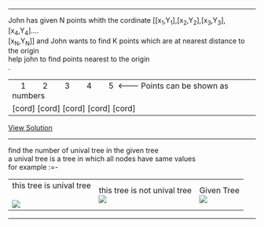<hr>
John has given N points whith the cordinate [[x<sub>1</sub>,Y<sub>1</sub>],[x<sub>2</sub>,Y<sub>2</sub>],[x<sub>3</sub>,Y<sub>3</sub>],[x<sub>4</sub>,Y<sub>4</sub>]....<br>
[x<sub>N</sub>,Y<sub>N</sub>]] and John wants to find K points which are at nearest distance to the origin<br>
help john to find points nearest to the origin<br>
<table border = 0>
       <tr><td>
       &nbsp;&nbsp;&nbsp; 1 &nbsp;&nbsp;&nbsp;&nbsp;&nbsp;&nbsp;
                          2 &nbsp;&nbsp;&nbsp;&nbsp;&nbsp;&nbsp;
                          3 &nbsp;&nbsp;&nbsp;&nbsp;&nbsp;&nbsp;
                          4 &nbsp;&nbsp;&nbsp;&nbsp;&nbsp;&nbsp;
                          5&nbsp;&nbsp;<--- Points can be shown as numbers
       &nbsp;&nbsp;&nbsp;</td></tr>
       <tr><td>[cord] [cord] [cord] [cord] [cord] </td></tr>.
       </table>
<a href="https://github.com/tanaykulkarni27/Python-Coding/blob/master/Nearest%20Points.py">View Solution</a>
<hr>
find the number of unival tree in the given tree<br>
a unival tree is a tree in which all nodes have same values<br>
for example :=- <br>
<table>
<tr>
<td>       
this tree is unival tree
<br><br>
<img src="https://github.com/tanaykulkarni27/Python-Coding/blob/master/Images/ext.png">
</td>
<td>       
this tree is not unival tree
<br>
<img src="https://github.com/tanaykulkarni27/Python-Coding/blob/master/Images/failed_tree.png">
</td>
<td>
Given Tree
<br>
<img src="https://github.com/tanaykulkarni27/Python-Coding/blob/master/Images/main_question_tree.png">       
</td>
</tr>
</table>
           
<hr>
